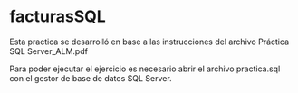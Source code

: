 # facturasSQL

Esta practica se desarrolló en base a las instrucciones del archivo Práctica SQL Server_ALM.pdf

Para poder ejecutar el ejercicio es necesario abrir el archivo practica.sql con el gestor de base de datos SQL Server.
